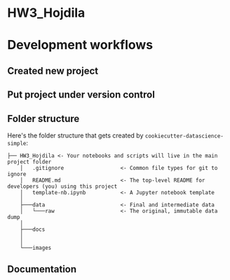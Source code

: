 # HW3_Hojdila



Development workflows
=======================

Created new project
----------------------


Put project under version control
---------------------------------


Folder structure
-----------------

Here's the folder structure that gets created by `cookiecutter-datascience-simple`:

	├── HW3_Hojdila	<- Your notebooks and scripts will live in the main project folder
		│   .gitignore					<- Common file types for git to ignore
		│   README.md					<- The top-level README for developers (you) using this project
		│   template-nb.ipynb			<- A Jupyter notebook template
		│
		├───data						<- Final and intermediate data
		│   └───raw						<- The original, immutable data dump
		│
		├───docs
		│       
		│
		└───images



Documentation
--------------




